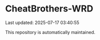 # CheatBrothers-WRD

Last updated: 2025-07-17 03:40:55

This repository is automatically maintained.
